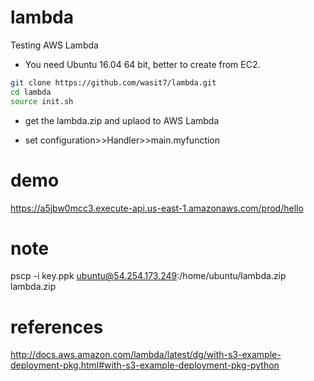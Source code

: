 # lambda
Testing AWS Lambda
* You need Ubuntu 16.04 64 bit, better to create from EC2.
```bash
git clone https://github.com/wasit7/lambda.git
cd lambda
source init.sh
```
* get the lambda.zip and uplaod to AWS Lambda 
- set configuration>>Handler>>main.myfunction

# demo
https://a5jbw0mcc3.execute-api.us-east-1.amazonaws.com/prod/hello

# note
pscp -i key.ppk ubuntu@54.254.173.249:/home/ubuntu/lambda.zip lambda.zip

# references
http://docs.aws.amazon.com/lambda/latest/dg/with-s3-example-deployment-pkg.html#with-s3-example-deployment-pkg-python
